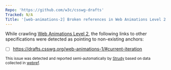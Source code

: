 ```yaml
---
Repo: 'https://github.com/w3c/csswg-drafts'
Tracked: N/A
Title: '[web-animations-2] Broken references in Web Animations Level 2'
---
```


While crawling [Web Animations Level 2](https://drafts.csswg.org/web-animations-2/), the following links to other specifications were detected as pointing to non-existing anchors:
* [ ] https://drafts.csswg.org/web-animations-1/#current-iteration

<sub>This issue was detected and reported semi-automatically by [Strudy](https://github.com/w3c/strudy/) based on data collected in [webref](https://github.com/w3c/webref/).</sub>
